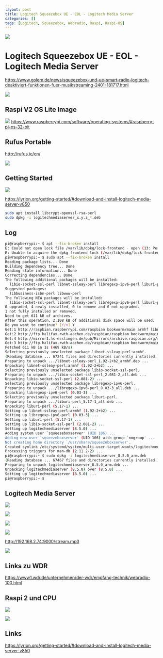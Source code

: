 ```yaml
---
layout: post
title: Logitech Squeezebox UE - EOL - Logitech Media Server
categories: []
tags: [Logitech, Squeezebox, Webradio, Raspi, Raspi-OS]
---
```


![](../pics/2024-04-05-raspi-logitech-media-server_image_1_20240517094558.png)

# Logitech Squeezebox UE - EOL - Logitech Media Server 

<https://www.golem.de/news/squeezebox-und-ue-smart-radio-logitech-deaktiviert-funktionen-fuer-musikstreaming-2401-181717.html>

![](../pics/2024-04-05-raspi-logitech-media-server_image_2_20240517094558.png)

## Raspi V2 OS Lite Image 

![](../pics/2024-04-05-raspi-logitech-media-server_image_3_20240517094558.png)
https://www.raspberrypi.com/software/operating-systems/#raspberry-pi-os-32-bit
## Rufus Portable 

http://rufus.ie/en/

![](../pics/2024-04-05-raspi-logitech-media-server_image_4_20240517094558.png)
## Getting Started 

![](../pics/2024-04-05-raspi-logitech-media-server_image_5_20240517094558.png)

<https://lyrion.org/getting-started/#download-and-install-logitech-media-server-v850>

```bash 
sudo apt install libcrypt-openssl-rsa-perl
sudo dpkg -i logitechmediaserver_x.y.z_*.deb
```

## Log


``` bash 
pi@raspberrypi:~ $ apt --fix-broken install
E: Could not open lock file /var/lib/dpkg/lock-frontend - open (13: Permission denied)
E: Unable to acquire the dpkg frontend lock (/var/lib/dpkg/lock-frontend), are you root?
pi@raspberrypi:~ $ sudo apt --fix-broken install
Reading package lists... Done
Building dependency tree... Done
Reading state information... Done
Correcting dependencies... Done
The following additional packages will be installed:
  libio-socket-ssl-perl libnet-ssleay-perl libregexp-ipv6-perl liburi-perl
Suggested packages:
  libbusiness-isbn-perl libwww-perl
The following NEW packages will be installed:
  libio-socket-ssl-perl libnet-ssleay-perl libregexp-ipv6-perl liburi-perl
0 upgraded, 4 newly installed, 0 to remove and 0 not upgraded.
1 not fully installed or removed.
Need to get 611 kB of archives.
After this operation, 2,108 kB of additional disk space will be used.
Do you want to continue? [Y/n] Y
Get:1 http://raspbian.raspberrypi.com/raspbian bookworm/main armhf libnet-ssleay-perl armhf 1.92-2+b2 [297 kB]
Get:2 http://ftp.halifax.rwth-aachen.de/raspbian/raspbian bookworm/main armhf libio-socket-ssl-perl all 2.081-2 [219 kB]
Get:4 http://mirror1.hs-esslingen.de/pub/Mirrors/archive.raspbian.org/raspbian bookworm/main armhf liburi-perl all 5.17-1 [90.4 kB]
Get:3 http://ftp.halifax.rwth-aachen.de/raspbian/raspbian bookworm/main armhf libregexp-ipv6-perl all 0.03-3 [5,212 B]
Fetched 611 kB in 1s (469 kB/s)                
Selecting previously unselected package libnet-ssleay-perl:armhf.
(Reading database ... 67241 files and directories currently installed.)
Preparing to unpack .../libnet-ssleay-perl_1.92-2+b2_armhf.deb ...
Unpacking libnet-ssleay-perl:armhf (1.92-2+b2) ...
Selecting previously unselected package libio-socket-ssl-perl.
Preparing to unpack .../libio-socket-ssl-perl_2.081-2_all.deb ...
Unpacking libio-socket-ssl-perl (2.081-2) ...
Selecting previously unselected package libregexp-ipv6-perl.
Preparing to unpack .../libregexp-ipv6-perl_0.03-3_all.deb ...
Unpacking libregexp-ipv6-perl (0.03-3) ...
Selecting previously unselected package liburi-perl.
Preparing to unpack .../liburi-perl_5.17-1_all.deb ...
Unpacking liburi-perl (5.17-1) ...
Setting up libnet-ssleay-perl:armhf (1.92-2+b2) ...
Setting up libregexp-ipv6-perl (0.03-3) ...
Setting up liburi-perl (5.17-1) ...
Setting up libio-socket-ssl-perl (2.081-2) ...
Setting up logitechmediaserver (8.5.0) ...
Adding system user `squeezeboxserver' (UID 106) ...
Adding new user `squeezeboxserver' (UID 106) with group `nogroup' ...
Not creating home directory `/usr/share/squeezeboxserver'.
Created symlink /etc/systemd/system/multi-user.target.wants/logitechmediaserver.service → /lib/systemd/system/logitechmediaserver.service.
Processing triggers for man-db (2.11.2-2) ...
pi@raspberrypi:~ $ sudo dpkg -i logitechmediaserver_8.5.0_arm.deb 
(Reading database ... 67467 files and directories currently installed.)
Preparing to unpack logitechmediaserver_8.5.0_arm.deb ...
Unpacking logitechmediaserver (8.5.0) over (8.5.0) ...
Setting up logitechmediaserver (8.5.0) ...
pi@raspberrypi:~ $ 
```

## Logitech Media Server 

![](../pics/2024-04-05-raspi-logitech-media-server_image_6_20240517094558.png)

![](../pics/2024-04-05-raspi-logitech-media-server_image_7_20240517094558.png)

![](../pics/2024-04-05-raspi-logitech-media-server_image_8_20240517094558.png)

![](../pics/2024-04-05-raspi-logitech-media-server_image_9_20240517094558.png)

http://192.168.2.74:9000/stream.mp3

![](../pics/2024-04-05-raspi-logitech-media-server_image_10_20240517094558.png)

## Links zu WDR

<https://www1.wdr.de/unternehmen/der-wdr/empfang-technik/webradio-100.html>

## Raspi 2 und CPU 
![](../pics/2024-04-05-raspi-logitech-media-server_image_11_20240517094558.png)

![](../pics/2024-04-05-raspi-logitech-media-server_image_12_20240517094558.png)
## Links

<https://lyrion.org/getting-started/#download-and-install-logitech-media-server-v850>
